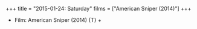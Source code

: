 +++
title = "2015-01-24: Saturday"
films = ["American Sniper (2014)"]
+++


* Film: American Sniper (2014) {T} +
